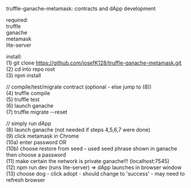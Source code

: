 truffle-ganache-metamask: contracts and dApp development    
  
required:    
truffle    
ganache  
metamask  
lite-server  
  
install:  
(1) git clone https://github.com/josefK128/truffle-ganache-metamask.git    
(2) cd into repo root    
(3) npm install    
  
// compile/test/migrate contract (optional - else jump to (8))  
(4) truffle compile  
(5) truffle test  
(6) launch ganache  
(7) truffle migrate --reset  
  
// simply run dApp   
(8) launch ganache (not needed if steps 4,5,6,7 were done)  
(9) click metamask in Chrome  
(10a) enter password  OR  
(10b) choose restore from seed - used seed phrase shown in ganache  
    then choose a password  
(11) make certain the network is private ganache!!! (localhost:7545)  
(12) npm run dev (runs lite-server) => dApp launches in browser window  
(13) choose dog - click adopt - should change to 'success' - may need to  
     refresh browser  
